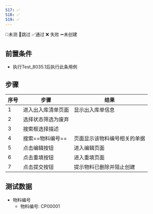 ```yaml
---
S17: ✅
S18: ✅
S19: ✅
---
```

◻️未测    🚫跳过     ✅通过    ❌ 失败    ➖未创建

## 前置条件

- 执行Test_8035.1后执行此条用例

## 步骤

| 序号  | 步骤         | 结果             |
| --- | ---------- | -------------- |
| 1   | 进入出入库清单页面  | 显示出入库单信息       |
| 2   | 选择状态筛选为废弃  |                |
| 3   | 搜索框选择描述    |                |
| 4   | 搜索==物料编号== | 页面显示该物料编号相关的单据 |
| 5   | 点击编辑按钮     | 进入编辑页面         |
| 6   | 点击重填按钮     | 进入重填页面         |
| 7   | 点击提交按钮     | 提示物料已删除并阻止创建   |

## 测试数据

- 物料编号
	- 物料编号: CP00001
